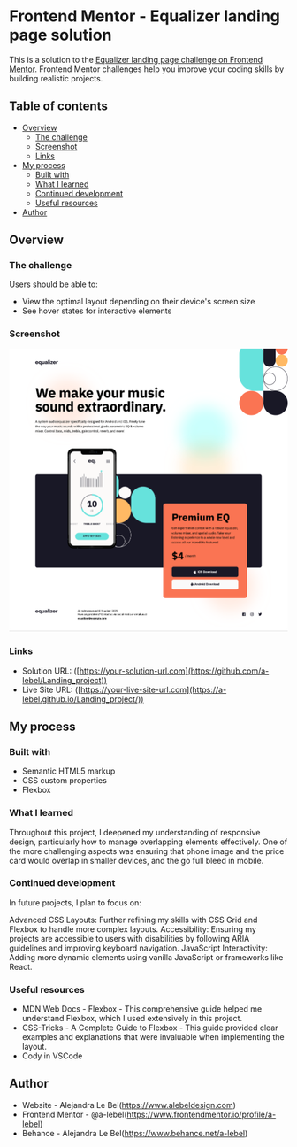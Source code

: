 # Frontend Mentor - Equalizer landing page solution

This is a solution to the [Equalizer landing page challenge on Frontend Mentor](https://www.frontendmentor.io/challenges/equalizer-landing-page-7VJ4gp3DE). Frontend Mentor challenges help you improve your coding skills by building realistic projects. 

## Table of contents

- [Overview](#overview)
  - [The challenge](#the-challenge)
  - [Screenshot](#screenshot)
  - [Links](#links)
- [My process](#my-process)
  - [Built with](#built-with)
  - [What I learned](#what-i-learned)
  - [Continued development](#continued-development)
  - [Useful resources](#useful-resources)
- [Author](#author)


## Overview

### The challenge

Users should be able to:

- View the optimal layout depending on their device's screen size
- See hover states for interactive elements

### Screenshot

![](./solution.png)

### Links

- Solution URL: ([https://your-solution-url.com](https://github.com/a-lebel/Landing_project))
- Live Site URL: ([https://your-live-site-url.com](https://a-lebel.github.io/Landing_project/))

## My process

### Built with

- Semantic HTML5 markup
- CSS custom properties
- Flexbox


### What I learned

Throughout this project, I deepened my understanding of responsive design, particularly how to manage overlapping elements effectively. One of the more challenging aspects was ensuring that phone image and the price card would overlap in smaller devices, and the go full bleed in mobile.

### Continued development

In future projects, I plan to focus on:

Advanced CSS Layouts: Further refining my skills with CSS Grid and Flexbox to handle more complex layouts.
Accessibility: Ensuring my projects are accessible to users with disabilities by following ARIA guidelines and improving keyboard navigation.
JavaScript Interactivity: Adding more dynamic elements using vanilla JavaScript or frameworks like React.

### Useful resources

- MDN Web Docs - Flexbox - This comprehensive guide helped me understand Flexbox, which I used extensively in this project.
- CSS-Tricks - A Complete Guide to Flexbox - This guide provided clear examples and explanations that were invaluable when implementing the layout.
- Cody in VSCode


## Author

- Website - Alejandra Le Bel(https://www.alebeldesign.com)
- Frontend Mentor - @a-lebel(https://www.frontendmentor.io/profile/a-lebel)
- Behance - Alejandra Le Bel(https://www.behance.net/a-lebel)

